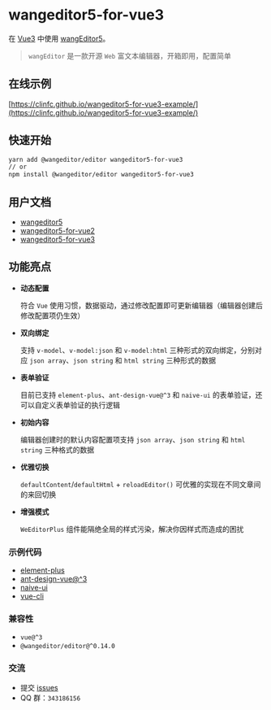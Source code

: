 # wangeditor5-for-vue3

在 [Vue3](https://v3.cn.vuejs.org/) 中使用 [wangEditor5](https://www.wangeditor.com/v5/)。

> `wangEditor` 是一款开源 `Web` 富文本编辑器，开箱即用，配置简单

## 在线示例

[https://clinfc.github.io/wangeditor5-for-vue3-example/](https://clinfc.github.io/wangeditor5-for-vue3-example/)

## 快速开始

```sh
yarn add @wangeditor/editor wangeditor5-for-vue3
// or
npm install @wangeditor/editor wangeditor5-for-vue3
```

## 用户文档

- [wangeditor5](https://www.wangeditor.com/v5/)
- [wangeditor5-for-vue2](https://clinfc.github.io/wangeditor5-for-vue2/)
- [wangeditor5-for-vue3](https://clinfc.github.io/wangeditor5-for-vue3/)

## 功能亮点

- **动态配置**

  符合 `Vue` 使用习惯，数据驱动，通过修改配置即可更新编辑器（编辑器创建后修改配置项仍生效）

- **双向绑定**

  支持 `v-model`、`v-model:json` 和 `v-model:html` 三种形式的双向绑定，分别对应 `json array`、`json string` 和 `html string` 三种形式的数据

- **表单验证**

  目前已支持 `element-plus`、`ant-design-vue@^3` 和 `naive-ui` 的表单验证，还可以自定义表单验证的执行逻辑

- **初始内容**

  编辑器创建时的默认内容配置项支持 `json array`、`json string` 和 `html string` 三种格式的数据

- **优雅切换**

  `defaultContent`/`defaultHtml` + `reloadEditor()` 可优雅的实现在不同文章间的来回切换

- **增强模式**

  `WeEditorPlus` 组件能隔绝全局的样式污染，解决你因样式而造成的困扰

### 示例代码

- [element-plus](./example/element_plus)
- [ant-design-vue@^3](./example/ant_design)
- [naive-ui](./example/naive_ui)
- [vue-cli](./example/vue_cli)

### 兼容性

- `vue@^3`
- `@wangeditor/editor@^0.14.0`

### 交流

- 提交 [issues](https://github.com/clinfc/wangeditor5-for-vue3/issues)
- QQ 群：`343186156`
